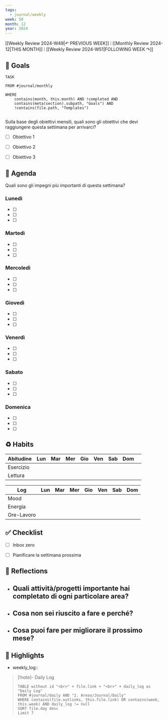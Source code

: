 ```yaml
---
tags:
  - journal/weekly
week: 50
month: 12
year: 2024
---
```

[[Weekly Review 2024-W49|↶ PREVIOUS WEEK]] ⁝ [[Monthly Review 2024-12|THIS MONTH]] ⁝ [[Weekly Review 2024-W51|FOLLOWING WEEK ↷]]

## 🎯 Goals

```dataview
TASK

FROM #journal/monthly  

WHERE 
	contains(month, this.month) AND !completed AND
	contains(meta(section).subpath, "Goals") AND
	!contains(file.path, "Templates")
	

```

Sulla base degli obiettivi mensili, quali sono gli obiettivi che devi raggiungere questa settimana per arrivarci?

- [ ] Obiettivo 1
- [ ] Obiettivo 2
- [ ] Obiettivo 3


## 📅 Agenda

Quali sono gli impegni più importanti di questa settimana?

### **Lunedì**

- [ ] 
- [ ] 
- [ ] 

### **Martedì**

- [ ] 
- [ ] 
- [ ] 

### **Mercoledì**

- [ ] 
- [ ] 
- [ ] 

### **Giovedì**

- [ ] 
- [ ] 
- [ ] 

### **Venerdì**

- [ ] 
- [ ] 
- [ ] 

### **Sabato**

- [ ] 
- [ ] 
- [ ] 

### **Domenica**

- [ ] 
- [ ] 
- [ ] 



## ♻ Habits

| Abitudine   | Lun | Mar | Mer | Gio | Ven | Sab | Dom |     |
| ----------- | --- | --- | --- | --- | --- | --- | --- | --- |
| Esercizio   |     |     |     |     |     |     |     |     |
| Lettura     |     |     |     |     |     |     |     |     |

| Log        | Lun | Mar | Mer | Gio | Ven | Sab | Dom |
| ---------- | --- | --- | --- | --- | --- | --- | --- |
| Mood       |     |     |     |     |     |     |     |
| Energia    |     |     |     |     |     |     |     |
| Ore-Lavoro |     |     |     |     |     |     |     |

## ✅ Checklist

- [ ] Inbox zero
- [ ] Pianificare la settimana prossima


## 🤔 Reflections

  - Quali attività/progetti importante hai completato di ogni particolare area?
	  - 
  - Cosa non sei riuscito a fare e perché?
	  - 
  - Cosa puoi fare per migliorare il prossimo mese?
	  - 

## 🌟 Highlights 

- weekly_log:: 


>[!note]- Daily Log
> ```dataview
> TABLE without id "<br>" + file.link + "<br>" + daily_log as "Daily Log"
> FROM #journal/daily AND "2. Areas/Journal/Daily"
> WHERE contains(file.outlinks, this.file.link) OR contains(week, this.week) AND daily_log != null
> SORT file.day desc
> Limit 7 
> ```

